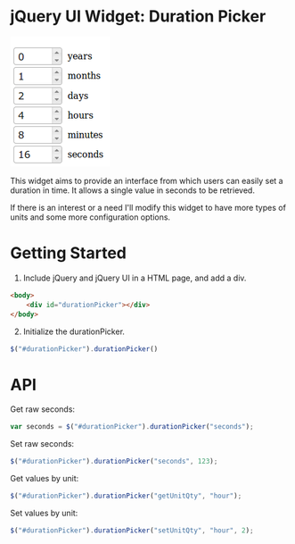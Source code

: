 # jQuery UI Widget: Duration Picker

![Screenshot](image/screenshot.png?raw=true)

This widget aims to provide an interface from which users can easily set a duration in time.  It allows a single value in seconds to be retrieved.

If there is an interest or a need I'll modify this widget to have more types of units and some more configuration options.

# Getting Started

1. Include jQuery and jQuery UI in a HTML page, and add a div.
```html
<body>
    <div id="durationPicker"></div>
</body>
```
2. Initialize the durationPicker.
```javascript
$("#durationPicker").durationPicker()
```

# API

Get raw seconds:
```javascript
var seconds = $("#durationPicker").durationPicker("seconds");
```
Set raw seconds:
```javascript
$("#durationPicker").durationPicker("seconds", 123);
```
Get values by unit:
```javascript
$("#durationPicker").durationPicker("getUnitQty", "hour");
```
Set values by unit:
```javascript
$("#durationPicker").durationPicker("setUnitQty", "hour", 2);
```
